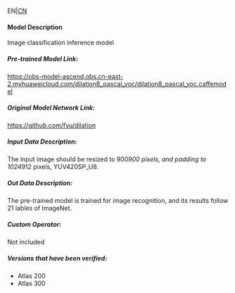 EN|[CN](Readme_cn.md)
#### Model Description

Image classification inference model

##### Pre-trained Model Link:
https://obs-model-ascend.obs.cn-east-2.myhuaweicloud.com/dilation8_pascal_voc/dilation8_pascal_voc.caffemodel

##### Original Model Network Link:
https://github.com/fyu/dilation

##### Input Data Description:

The input image should be resized to 900*900 pixels, and padding to 1024*912 pixels, YUV420SP_U8.

##### Out Data Description:

The pre-trained model is trained for image recognition, and its results follow 21 lables of ImageNet.

##### Custom Operator:

Not included

##### Versions that have been verified: 

- Atlas 200
- Atlas 300

